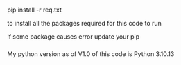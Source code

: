 ####
pip install -r req.txt
 
to install all the packages required for this code to run

if some package causes error update your pip


###

My python version as of V1.0 of this code is Python 3.10.13

